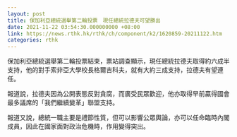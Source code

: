 ```yaml
---
layout: post
title: 保加利亞總統選舉第二輪投票　現任總統拉德夫可望勝出
date: 2021-11-22 03:54:30.000000000 +08:00
link: https://news.rthk.hk/rthk/ch/component/k2/1620859-20211122.htm
categories: rthk
---
```


保加利亞總統選舉第二輪投票結束，票站調查顯示，現任總統拉德夫取得約六成半支持，他的對手索非亞大學校長格爾吉科夫，就有大約三成支持，拉德夫有望連任。

報道說，拉德夫因為公開表態反對貪腐，而廣受民眾歡迎，他亦取得早前贏得國會最多議席的「我們繼續變革」聯盟支持。

報道又說，總統一職主要是禮節性質，但可以影響公眾輿論，亦可以任命臨時內閣成員，因此在國家面對政治危機時，作用變得突出。
